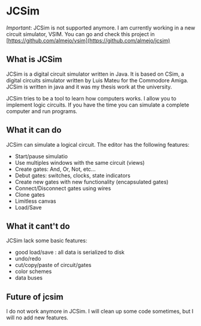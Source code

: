 # JCSim

*Important*: JCSim is not supported anymore. I am currently working in a new circuit simulator, VSIM. You can go and check 
this project in [https://github.com/almejo/vsim](https://github.com/almejo/jcsim)

## What is JCSim

JCSim is a digital circuit simulator written in Java. It is based on CSim, a digital circuits simulator written by Luis Mateu for the Commodore Amiga. JCSim is written in java and it was my thesis work at the university. 

JCSim tries to be a tool to learn how computers works. I allow you to implement logic circuits. If you have the time you can simulate a 
complete computer and run programs. 

## What it can do

JCSim can simulate a logical circuit. The editor has the following features:

- Start/pause simulatio
- Use multiples windows with the same circuit (views)
- Create gates: And, Or, Not, etc...
- Debut gates: switches, clocks, state indicators
- Create new gates with new functionality (encapsulated gates)
- Connect/Disconnect gates using wires
- Clone gates
- Limitless canvas 
- Load/Save 

## What it cant't do

JCSim lack some basic features: 

- good load/save : all data is serialized to disk 
- undo/redo
- cut/copy/paste of circuit/gates
- color schemes
- data buses
 
## Future of jcsim

I do not work anymore in JCSim. I will clean up some code sometimes, but I will no add new features. 

